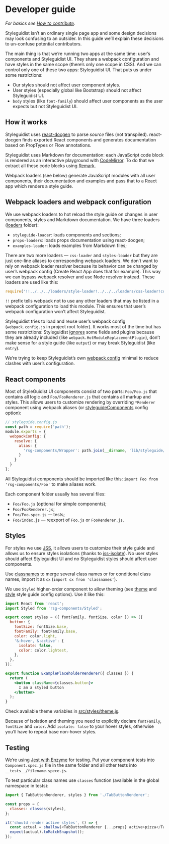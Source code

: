 # Developer guide

*For basics see [How to contribute](https://github.com/styleguidist/react-styleguidist/blob/master/.github/Contributing.md).*

Styleguidist isn’t an ordinary single page app and some design decisions may look confusing to an outsider. In this guide we’ll explain these decisions to un-confuse potential contributors.

The main thing is that we’re running two apps at the same time: user’s components and Styleguidist UI. They share a webpack configuration and have styles in the same scope (there’s only one scope in CSS). And we can control only one of these two apps: Styleguidist UI. That puts us under some restrictions:

* Our styles should not affect user component styles.
* User styles (especially global like Bootstrap) should not affect Styleguidist UI.
* `body` styles (like `font-family`) should affect user components as the user expects but not Styleguidist UI.

## How it works

Styleguidist uses [react-docgen](https://github.com/reactjs/react-docgen) to parse *source* files (not transpiled). react-docgen finds exported React components and generates documentation based on PropTypes or Flow annotations.

Styleguidist uses Markdown for documentation: each JavaScript code block is rendered as an interactive playground with [CodeMirror](http://codemirror.net/). To do that we extract all these code blocks using [Remark](http://remark.js.org/).

Webpack loaders (see below) generate JavaScript modules with all user components, their documentation and examples and pass that to a React app which renders a style guide.

## Webpack loaders and webpack configuration

We use webpack loaders to hot reload the style guide on changes in user components, styles and Markdown documentation. We have three loaders ([loaders](https://github.com/styleguidist/react-styleguidist/tree/master/loaders) folder):

* `styleguide-loader`: loads components and sections;
* `props-loaders`: loads props documentation using react-docgen;
* `examples-loader`: loads examples from Markdown files;

There are two more loaders — `css-loader` and `styles-loader` but they are just one-line aliases to corresponding webpack loaders. We don’t want to rely on webpack loader resolver because its behavior can be changed by user’s webpack config (Create React App does that for example). This way we can bypass webpack resolver and use Node resolver instead. These loaders are used like this:

```js
require('!!../../../loaders/style-loader!../../../loaders/css-loader!codemirror/lib/codemirror.css');
```

`!!` prefix tells webpack not to use any other loaders that may be listed in a webpack configuration to load this module. This ensures that user’s webpack configuration won’t affect Styleguidist.

Styleguidist tries to load and reuse user’s webpack config (`webpack.config.js` in project root folder). It works most of the time but has some restrictions: Styleguidist [ignores](https://github.com/styleguidist/react-styleguidist/blob/master/scripts/utils/mergeWebpackConfig.js) some fields and plugins because they are already included (like `webpack.HotModuleReplacementPlugin`), don’t make sense for a style guide (like `output`) or may break Styleguidist (like `entry`).

We’re trying to keep Styleguidist’s own [webpack config](https://github.com/styleguidist/react-styleguidist/blob/master/scripts/make-webpack-config.js) minimal to reduce clashes with user’s configuration.

## React components

Most of StyleGuidist UI components consist of two parts: `Foo/Foo.js` that contains all logic and `Foo/FooRenderer.js` that contains all markup and styles. This allows users to customize rendering by overriding `*Renderer` component using webpack aliases (or [styleguideComponents](Configuration.md#styleguidecomponents) config option):

```js
// styleguide.config.js
const path = require('path');
module.exports = {
  webpackConfig: {
    resolve: {
      alias: {
        'rsg-components/Wrapper': path.join(__dirname, 'lib/styleguide/Wrapper')
      }
    }
  }
};
```

All Styleguidist components should be imported like this: `import Foo from 'rsg-components/Foo'` to make aliases work.

Each component folder usually has several files:

* `Foo/Foo.js`  (optional for simple components);
* `Foo/FooRenderer.js`;
* `Foo/Foo.spec.js` — tests;
* `Foo/index.js` — reexport of `Foo.js` or `FooRenderer.js`.

## Styles

For styles we use [JSS](http://cssinjs.org/), it allows users to customize their style guide and allows us to ensure styles isolations (thanks to [jss-isolate](http://cssinjs.org/jss-isolate/)). No user styles should affect Styleguidist UI and no Styleguidist styles should affect user components.

Use [classnames](https://github.com/JedWatson/classnames) to merge several class names or for conditional class names, import it as `cx` (`import cx from 'classnames'`).

We use `Styled` higher-order component to allow theming (see [theme](Configuration.md#theme) and [style](Configuration.md#style) style guide config options). Use it like this:

```jsx
import React from 'react';
import Styled from 'rsg-components/Styled';

export const styles = ({ fontFamily, fontSize, color }) => ({
  button: {
    fontSize: fontSize.base,
    fontFamily: fontFamily.base,
    color: color.light,
    '&:hover, &:active': {
      isolate: false,
      color: color.lightest,
    },
  },
});

export function ExamplePlaceholderRenderer({ classes }) {
  return (
    <button className={classes.button}>
      I am a styled button
    </button>
  );
}
```

Check available theme variables in [src/styles/theme.js](https://github.com/styleguidist/react-styleguidist/blob/master/src/styles/theme.js).

Because of isolation and theming you need to explicitly declare `fontFamily`, `fontSize` and `color`. Add `isolate: false` to your hover styles, otherwise you’ll have to repeat base non-hover styles.

## Testing

We’re using [Jest with Enzyme](http://blog.sapegin.me/all/react-jest) for testing. Put your component tests into `Component.spec.js` file in the same folder and all other tests into `__tests__/filename.spece.js`.

To test particular class names use `classes` function (available in the global namespace in tests):

```js
import { TabButtonRenderer, styles } from './TabButtonRenderer';

const props = {
  classes: classes(styles),
};

it('should render active styles', () => {
  const actual = shallow(<TabButtonRenderer {...props} active>pizza</TabButtonRenderer>);
  expect(actual).toMatchSnapshot();
});
```

